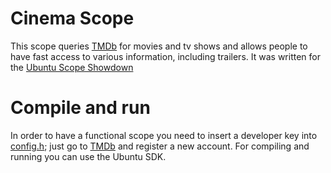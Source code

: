 Cinema Scope
=============

This scope queries [TMDb](http://themoviedb.org) for movies and tv shows and allows people to have fast access to various information, including trailers.
It was written for the [Ubuntu Scope Showdown](http://developer.ubuntu.com/showdown/)

Compile and run
=============

In order to have a functional scope you need to insert a developer key into [config.h](include/api/config.h); just go to [TMDb](http://docs.themoviedb.apiary.io) and register a new account.
For compiling and running you can use the Ubuntu SDK.

